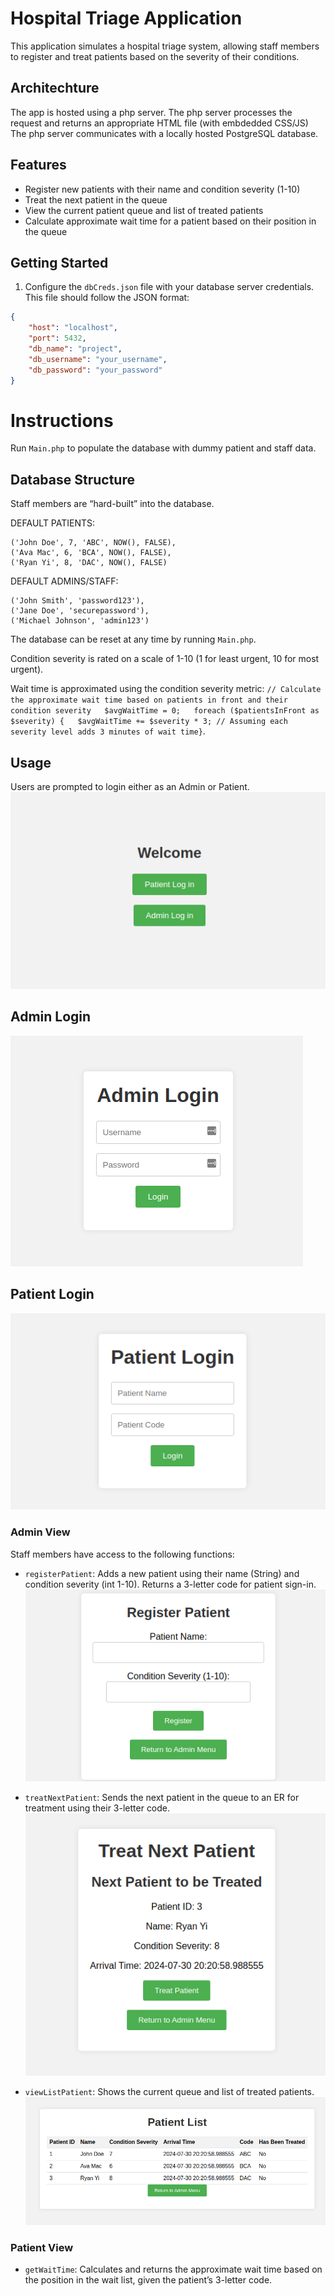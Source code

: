 # Hospital Triage Application

This application simulates a hospital triage system, allowing staff members to register and treat patients based on the severity of their conditions.

## Architechture
The app is hosted using a php server. The php server processes the request and returns an appropriate HTML file (with embdedded CSS/JS)
The php server communicates with a locally hosted PostgreSQL database. 


## Features

- Register new patients with their name and condition severity (1-10)
- Treat the next patient in the queue
- View the current patient queue and list of treated patients
- Calculate approximate wait time for a patient based on their position in the queue

## Getting Started

1. Configure the `dbCreds.json` file with your database server credentials. This file should follow the JSON format:

```json
{
    "host": "localhost",
    "port": 5432,
    "db_name": "project",
    "db_username": "your_username",
    "db_password": "your_password"
}
```

# Instructions
Run `Main.php` to populate the database with dummy patient and staff data.

## Database Structure
Staff members are “hard-built” into the database.

DEFAULT PATIENTS:

    ('John Doe', 7, 'ABC', NOW(), FALSE),
    ('Ava Mac', 6, 'BCA', NOW(), FALSE),
    ('Ryan Yi', 8, 'DAC', NOW(), FALSE)

DEFAULT ADMINS/STAFF:

    ('John Smith', 'password123'),
    ('Jane Doe', 'securepassword'),
    ('Michael Johnson', 'admin123')


The database can be reset at any time by running `Main.php`.

Condition severity is rated on a scale of 1-10 (1 for least urgent, 10 for most urgent).

Wait time is approximated using the condition severity metric: `// Calculate the approximate wait time based on patients in front and their condition severity  
    $avgWaitTime = 0;  
    foreach ($patientsInFront as $severity) {  
    $avgWaitTime += $severity * 3; // Assuming each severity level adds 3 minutes of wait time}`.  

## Usage
Users are prompted to login either as an Admin or Patient.  
![alt text](images/welcome.png)

## Admin Login
![alt text](images/admin_login.png)


## Patient Login
![alt text](images/patient_login.png)

### Admin View
Staff members have access to the following functions:


- `registerPatient`: Adds a new patient using their name (String) and condition severity (int 1-10). Returns a 3-letter code for patient sign-in.
![alt text](images/register.png)

- `treatNextPatient`: Sends the next patient in the queue to an ER for treatment using their 3-letter code.
![alt text](images/next_patient.png)

- `viewListPatient`: Shows the current queue and list of treated patients.
![alt text](images/patient_list.png)

### Patient View
- `getWaitTime`: Calculates and returns the approximate wait time based on the position in the wait list, given the patient’s 3-letter code.
